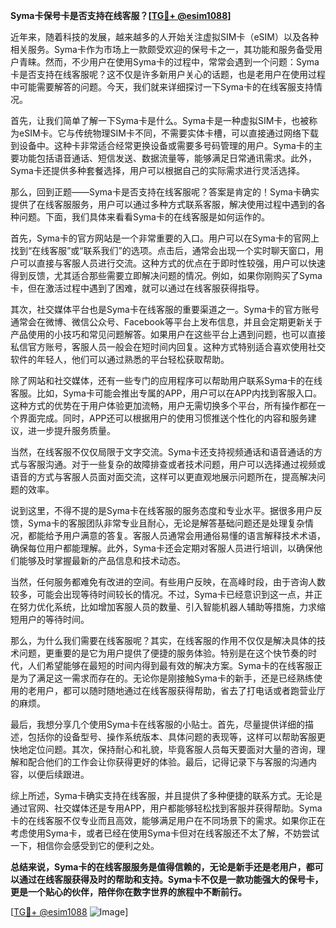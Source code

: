 **Syma卡保号卡是否支持在线客服？[[TG💪+ @esim1088](https://t.me/s/esim1088)]**

近年来，随着科技的发展，越来越多的人开始关注虚拟SIM卡（eSIM）以及各种相关服务。Syma卡作为市场上一款颇受欢迎的保号卡之一，其功能和服务备受用户青睐。然而，不少用户在使用Syma卡的过程中，常常会遇到一个问题：Syma卡是否支持在线客服呢？这不仅是许多新用户关心的话题，也是老用户在使用过程中可能需要解答的问题。今天，我们就来详细探讨一下Syma卡的在线客服支持情况。

首先，让我们简单了解一下Syma卡是什么。Syma卡是一种虚拟SIM卡，也被称为eSIM卡。它与传统物理SIM卡不同，不需要实体卡槽，可以直接通过网络下载到设备中。这种卡非常适合经常更换设备或需要多号码管理的用户。Syma卡的主要功能包括语音通话、短信发送、数据流量等，能够满足日常通讯需求。此外，Syma卡还提供多种套餐选择，用户可以根据自己的实际需求进行灵活选择。

那么，回到正题——Syma卡是否支持在线客服呢？答案是肯定的！Syma卡确实提供了在线客服服务，用户可以通过多种方式联系客服，解决使用过程中遇到的各种问题。下面，我们具体来看看Syma卡的在线客服是如何运作的。

首先，Syma卡的官方网站是一个非常重要的入口。用户可以在Syma卡的官网上找到“在线客服”或“联系我们”的选项。点击后，通常会出现一个实时聊天窗口，用户可以直接与客服人员进行交流。这种方式的优点在于即时性较强，用户可以快速得到反馈，尤其适合那些需要立即解决问题的情况。例如，如果你刚购买了Syma卡，但在激活过程中遇到了困难，就可以通过在线客服获得指导。

其次，社交媒体平台也是Syma卡在线客服的重要渠道之一。Syma卡的官方账号通常会在微博、微信公众号、Facebook等平台上发布信息，并且会定期更新关于产品使用的小技巧和常见问题解答。如果用户在这些平台上遇到问题，也可以直接私信官方账号，客服人员一般会在短时间内回复。这种方式特别适合喜欢使用社交软件的年轻人，他们可以通过熟悉的平台轻松获取帮助。

除了网站和社交媒体，还有一些专门的应用程序可以帮助用户联系Syma卡的在线客服。比如，Syma卡可能会推出专属的APP，用户可以在APP内找到客服入口。这种方式的优势在于用户体验更加流畅，用户无需切换多个平台，所有操作都在一个界面完成。同时，APP还可以根据用户的使用习惯推送个性化的内容和服务建议，进一步提升服务质量。

当然，在线客服不仅仅局限于文字交流。Syma卡还支持视频通话和语音通话的方式与客服沟通。对于一些复杂的故障排查或者技术问题，用户可以选择通过视频或语音的方式与客服人员面对面交流，这样可以更直观地展示问题所在，提高解决问题的效率。

说到这里，不得不提的是Syma卡在线客服的服务态度和专业水平。据很多用户反馈，Syma卡的客服团队非常专业且耐心，无论是解答基础问题还是处理复杂情况，都能给予用户满意的答复。客服人员通常会用通俗易懂的语言解释技术术语，确保每位用户都能理解。此外，Syma卡还会定期对客服人员进行培训，以确保他们能够及时掌握最新的产品信息和技术动态。

当然，任何服务都难免有改进的空间。有些用户反映，在高峰时段，由于咨询人数较多，可能会出现等待时间较长的情况。不过，Syma卡已经意识到这一点，并正在努力优化系统，比如增加客服人员的数量、引入智能机器人辅助等措施，力求缩短用户的等待时间。

那么，为什么我们需要在线客服呢？其实，在线客服的作用不仅仅是解决具体的技术问题，更重要的是它为用户提供了便捷的服务体验。特别是在这个快节奏的时代，人们希望能够在最短的时间内得到最有效的解决方案。Syma卡的在线客服正是为了满足这一需求而存在的。无论你是刚接触Syma卡的新手，还是已经熟练使用的老用户，都可以随时随地通过在线客服获得帮助，省去了打电话或者跑营业厅的麻烦。

最后，我想分享几个使用Syma卡在线客服的小贴士。首先，尽量提供详细的描述，包括你的设备型号、操作系统版本、具体问题的表现等，这样可以帮助客服更快地定位问题。其次，保持耐心和礼貌，毕竟客服人员每天要面对大量的咨询，理解和配合他们的工作会让你获得更好的体验。最后，记得记录下与客服的沟通内容，以便后续跟进。

综上所述，Syma卡确实支持在线客服，并且提供了多种便捷的联系方式。无论是通过官网、社交媒体还是专用APP，用户都能够轻松找到客服并获得帮助。Syma卡的在线客服不仅专业而且高效，能够满足用户在不同场景下的需求。如果你正在考虑使用Syma卡，或者已经在使用Syma卡但对在线客服还不太了解，不妨尝试一下，相信你会感受到它的便利之处。

**总结来说，Syma卡的在线客服服务是值得信赖的，无论是新手还是老用户，都可以通过在线客服获得及时的帮助和支持。Syma卡不仅是一款功能强大的保号卡，更是一个贴心的伙伴，陪伴你在数字世界的旅程中不断前行。**

[[TG💪+ @esim1088](https://t.me/s/esim1088) ![Image](https://i.postimg.cc/4NQfJmqS/Snipaste-2025-05-13-00-14-12.png)]